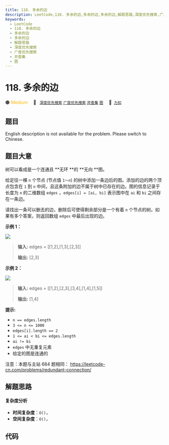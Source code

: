 ```yaml
---
title: 118. 多余的边
description: LeetCode,118. 多余的边,多余的边,多余的边,解题思路,深度优先搜索,广度优先搜索,并查集,图
keywords:
  - LeetCode
  - 118. 多余的边
  - 多余的边
  - 多余的边
  - 解题思路
  - 深度优先搜索
  - 广度优先搜索
  - 并查集
  - 图
---
```


# 118. 多余的边

🟠 <font color=#ffb800>Medium</font>&emsp; 🔖&ensp; [`深度优先搜索`](/tag/depth-first-search.md) [`广度优先搜索`](/tag/breadth-first-search.md) [`并查集`](/tag/union-find.md) [`图`](/tag/graph.md)&emsp; 🔗&ensp;[`力扣`](https://leetcode.cn/problems/7LpjUW)

## 题目

English description is not available for the problem. Please switch to
Chinese.


## 题目大意

树可以看成是一个连通且 **无环  **的 **无向  **图。

给定往一棵 `n` 个节点 (节点值 `1～n`) 的树中添加一条边后的图。添加的边的两个顶点包含在 `1` 到 `n`
中间，且这条附加的边不属于树中已存在的边。图的信息记录于长度为 `n` 的二维数组 `edges` ，`edges[i] = [ai, bi]` 表示图中在
`ai` 和 `bi` 之间存在一条边。

请找出一条可以删去的边，删除后可使得剩余部分是一个有着 `n` 个节点的树。如果有多个答案，则返回数组 `edges` 中最后出现的边。



**示例 1：**

![](https://pic.leetcode-cn.com/1626676174-hOEVUL-image.png)

> 
> 
> 
> 
> 
> **输入:** edges = [[1,2],[1,3],[2,3]]
> 
> **输出:** [2,3]
> 
> 

**示例 2：**

![](https://pic.leetcode-cn.com/1626676179-kGxcmu-image.png)

> 
> 
> 
> 
> 
> **输入:** edges = [[1,2],[2,3],[3,4],[1,4],[1,5]]
> 
> **输出:** [1,4]
> 
> 



**提示:**

  * `n == edges.length`
  * `3 <= n <= 1000`
  * `edges[i].length == 2`
  * `1 <= ai < bi <= edges.length`
  * `ai != bi`
  * `edges` 中无重复元素
  * 给定的图是连通的 



注意：本题与主站 684 题相同： <https://leetcode-cn.com/problems/redundant-connection/>


## 解题思路

#### 复杂度分析

- **时间复杂度**：`O()`，
- **空间复杂度**：`O()`，

## 代码

```javascript

```